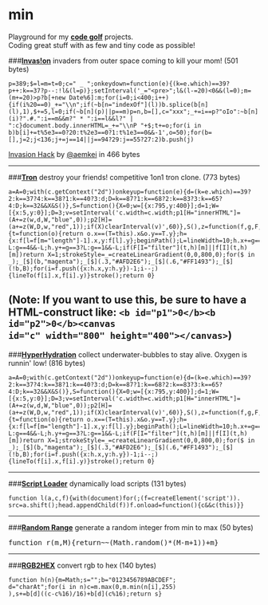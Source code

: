 min
=========

Playground for my **[code golf]** projects.<br>
Coding great stuff with as few and tiny code as possible!

###**[Invas!on]**
invaders from outer space coming to kill your mom! (501 bytes)
<pre><code>p=389;$=l=m=t=0;c=&quot; _ &quot;;onkeydown=function(e){(k=e.which)==39?p++:k==37?p--:!l&amp;(l=p)};setInterval('_=&quot;&lt;pre&gt;&quot;;l&amp;(l-=20)&lt;0&amp;&amp;(l=0);m=(m+=20)&gt;p?b[+new Date%6]:m;for(i=0;i&lt;400;i++){if(i%20==0)_+=&quot;\\n&quot;;if(~b[n=&quot;indexOf&quot;](l))b.splice(b[n](l),1),$+=5,l=0;if(~b[n](p)||p==m)p=n,b=[],c=&quot;xxx&quot;;_+=i==p?&quot;oIo&quot;:~b[n](i)?&quot;.#.&quot;:i==m&amp;&amp;m?&quot; * &quot;:i==l&amp;&amp;l?&quot; | &quot;:c}document.body.innerHTML=_+=&quot;\\nP &quot;+$;t+=o;for(i in b)b[i]+=t%5e3==0?20:t%2e3==0?1:t%1e3==0&amp;&amp;-1',o=50);for(b=[],j=2;j&lt;136;j+=j==14||j==94?29:j==55?27:2)b.push(j)</code></pre>
[Invasion Hack] by [@aemkei] in 466 bytes

---

###**[Tron]**
destroy your friends! competitive 1on1 tron clone. (773 bytes)
<pre><code>a=A=0;with(c.getContext(&quot;2d&quot;))onkeyup=function(e){d=(k=e.which)==39?2:k==37?4:k==38?1:k==40?3:d;D=k==87?1:k==68?2:k==83?3:k==65?4:D;k==32&amp;&amp;X&amp;S()},S=function(){X=0;w=[{x:795,y:400}];d=1;W=[{x:5,y:0}];D=3;v=setInterval('c.width=c.width;p1[H=&quot;innerHTML&quot;]=(A+=z(w,d,W,&quot;blue&quot;,0));p2[H]=(a+=z(W,D,w,&quot;red&quot;,1));if(X)clearInterval(v)',60)},S(),z=function(f,g,F,B,b){t=function(o){return o.x==(T=this).x&amp;o.y==T.y};h={x:f[l=f[m=&quot;length&quot;]-1].x,y:f[l].y};beginPath();L=lineWidth=10;h.x+=g==2?L:g==4&amp;&amp;-L;h.y+=g==3?L:g==1&amp;&amp;-L;if(F[I=&quot;filter&quot;](t,h)[m]||f[I](t,h)[m])return X=1;strokeStyle=_=createLinearGradient(0,0,800,0);for($ in _);_[$](b,&quot;magenta&quot;);_[$](.3,&quot;#AFD2E6&quot;);_[$](.6,&quot;#FF1493&quot;);_[$](!b,B);for(i=f.push({x:h.x,y:h.y})-1;i--;){lineTo(f[i].x,f[i].y)}stroke();return 0}</code></pre>
(Note: If you want to use this, be sure to have a HTML-construct like:
<code>&lt;b id=&quot;p1&quot;&gt;0&lt;/b&gt;&lt;b id=&quot;p2&quot;&gt;0&lt;/b&gt;&lt;canvas id=&quot;c&quot; width=&quot;800&quot; height=&quot;400&quot;&gt;&lt;/canvas&gt;</code>)
---

###**[HyperHydration]**
collect underwater-bubbles to stay alive. Oxygen is runnin' low! (816 bytes)
<pre><code>a=A=0;with(c.getContext(&quot;2d&quot;))onkeyup=function(e){d=(k=e.which)==39?2:k==37?4:k==38?1:k==40?3:d;D=k==87?1:k==68?2:k==83?3:k==65?4:D;k==32&amp;&amp;X&amp;S()},S=function(){X=0;w=[{x:795,y:400}];d=1;W=[{x:5,y:0}];D=3;v=setInterval('c.width=c.width;p1[H=&quot;innerHTML&quot;]=(A+=z(w,d,W,&quot;blue&quot;,0));p2[H]=(a+=z(W,D,w,&quot;red&quot;,1));if(X)clearInterval(v)',60)},S(),z=function(f,g,F,B,b){t=function(o){return o.x==(T=this).x&amp;o.y==T.y};h={x:f[l=f[m=&quot;length&quot;]-1].x,y:f[l].y};beginPath();L=lineWidth=10;h.x+=g==2?L:g==4&amp;&amp;-L;h.y+=g==3?L:g==1&amp;&amp;-L;if(F[I=&quot;filter&quot;](t,h)[m]||f[I](t,h)[m])return X=1;strokeStyle=_=createLinearGradient(0,0,800,0);for($ in _);_[$](b,&quot;magenta&quot;);_[$](.3,&quot;#AFD2E6&quot;);_[$](.6,&quot;#FF1493&quot;);_[$](!b,B);for(i=f.push({x:h.x,y:h.y})-1;i--;){lineTo(f[i].x,f[i].y)}stroke();return 0}</code></pre>

---

###**[Script Loader]**
dynamically load scripts (131 bytes)
<pre><code>function l(a,c,f){with(document)for(;(f=createElement('script')).
src=a.shift();head.appendChild(f))f.onload=function(){c&&c(this)}}</code></pre>

---

###**[Random Range]**
generate a random integer from min to max (50 bytes)
<pre>function r(m,M){return~~(Math.random()*(M-m+1))+m}</pre>

---

###**[RGB2HEX]**
convert rgb to hex (140 bytes)
<pre><code>function h(n){m=Math;s="";b="0123456789ABCDEF";
d="charAt";for(i in n)c=m.max(0,m.min(n[i],255)
),s+=b[d]((c-c%16)/16)+b[d](c%16);return s}</code></pre>

[code golf]:http://en.wikipedia.org/wiki/Code_golf
[Invas!on]:http://rawgit.com/misantronic/min/master/invasion/invasion.html
[Invasion Hack]:http://jsbin.com/spaceinvader
[@aemkei]:http://twitter.com/aemkei
[HyperHydration]:http://rawgit.com/misantronic/min/master/hyperhydration/hyperhydration.html
[Random Range]:http://github.com/misantronic/min/tree/master/random_range
[RGB2HEX]:http://github.com/misantronic/min/tree/master/random_range
[Tron]:http://rawgit.com/misantronic/min/master/tron/tron.html
[Script Loader]:http://github.com/misantronic/min/tree/master/scriptLoader